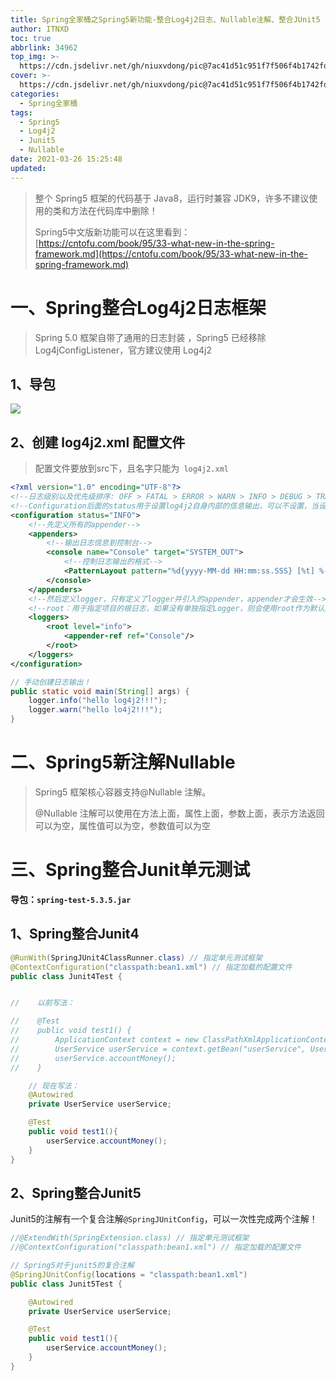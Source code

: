 ```yaml
---
title: Spring全家桶之Spring5新功能-整合Log4j2日志、Nullable注解、整合JUnit5
author: ITNXD
toc: true
abbrlink: 34962
top_img: >-
  https://cdn.jsdelivr.net/gh/niuxvdong/pic@7ac41d51c951f7f506f4b1742fd800727bef52be/2021/03/21/bfc3135039b751146d7e559fc3d7f832.png
cover: >-
  https://cdn.jsdelivr.net/gh/niuxvdong/pic@7ac41d51c951f7f506f4b1742fd800727bef52be/2021/03/21/bfc3135039b751146d7e559fc3d7f832.png
categories:
  - Spring全家桶
tags:
  - Spring5
  - Log4j2
  - Junit5
  - Nullable
date: 2021-03-26 15:25:48
updated:
---
```








> 整个 Spring5 框架的代码基于 Java8，运行时兼容 JDK9，许多不建议使用的类和方法在代码库中删除！
>
> Spring5中文版新功能可以在这里看到：[https://cntofu.com/book/95/33-what-new-in-the-spring-framework.md](https://cntofu.com/book/95/33-what-new-in-the-spring-framework.md)



# 一、Spring整合Log4j2日志框架







> Spring 5.0 框架自带了通用的日志封装 ，Spring5 已经移除 Log4jConfigListener，官方建议使用 Log4j2





## 1、导包



![](https://cdn.jsdelivr.net/gh/niuxvdong/pic@ee8d4848cfc1122a7ef80a097773c2f56e5b2f19/2021/03/26/ab9426790713b876f043052b2376fcfd.png)





## 2、创建 log4j2.xml 配置文件





> 配置文件要放到src下，且名字只能为` log4j2.xml`





```xml
<?xml version="1.0" encoding="UTF-8"?>
<!--日志级别以及优先级排序: OFF > FATAL > ERROR > WARN > INFO > DEBUG > TRACE > ALL -->
<!--Configuration后面的status用于设置log4j2自身内部的信息输出，可以不设置，当设置成trace时，可以看到log4j2内部各种详细输出-->
<configuration status="INFO">
    <!--先定义所有的appender-->
    <appenders>
        <!--输出日志信息到控制台-->
        <console name="Console" target="SYSTEM_OUT">
            <!--控制日志输出的格式-->
            <PatternLayout pattern="%d{yyyy-MM-dd HH:mm:ss.SSS} [%t] %-5level %logger{36} - %msg%n"/>
        </console>
    </appenders>
    <!--然后定义logger，只有定义了logger并引入的appender，appender才会生效-->
    <!--root：用于指定项目的根日志，如果没有单独指定Logger，则会使用root作为默认的日志输出-->
    <loggers>
        <root level="info">
            <appender-ref ref="Console"/>
        </root>
    </loggers>
</configuration>
```







```java
// 手动创建日志输出！
public static void main(String[] args) {
    logger.info("hello log4j2!!!");
    logger.warn("hello lo4j2!!!");
}
```









# 二、Spring5新注解Nullable









> Spring5 框架核心容器支持@Nullable 注解。
>
> @Nullable 注解可以使用在方法上面，属性上面，参数上面，表示方法返回可以为空，属性值可以为空，参数值可以为空

















# 三、Spring整合Junit单元测试





**导包：`spring-test-5.3.5.jar`**





## 1、Spring整合Junit4



```java
@RunWith(SpringJUnit4ClassRunner.class) // 指定单元测试框架
@ContextConfiguration("classpath:bean1.xml") // 指定加载的配置文件
public class Junit4Test {


//    以前写法：

//    @Test
//    public void test1() {
//        ApplicationContext context = new ClassPathXmlApplicationContext("bean1.xml");
//        UserService userService = context.getBean("userService", UserService.class);
//        userService.accountMoney();
//    }

    // 现在写法：
    @Autowired
    private UserService userService;

    @Test
    public void test1(){
        userService.accountMoney();
    }
}
```







## 2、Spring整合Junit5





Junit5的注解有一个复合注解`@SpringJUnitConfig`，可以一次性完成两个注解！



```java
//@ExtendWith(SpringExtension.class) // 指定单元测试框架
//@ContextConfiguration("classpath:bean1.xml") // 指定加载的配置文件

// Spring5对于junit5的复合注解
@SpringJUnitConfig(locations = "classpath:bean1.xml")
public class Junit5Test {

    @Autowired
    private UserService userService;

    @Test
    public void test1(){
        userService.accountMoney();
    }
}
```